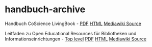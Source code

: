 # handbuch-archive

Handbuch CoScience LivingBook - [PDF](co-science-living-book/PDF/CoScience_LivingBook.pdf) [HTML](co-science-living-book/HTML/index.html) [Mediawiki Source](co-science-living-book/mediawiki-source/) 

Leitfaden zu Open Educational Resources für Bibliotheken und Informationseinrichtungen - [Top level](OER/) [PDF](OER/PDF/OER.pdf) [HTML](OER/HTML/index.html) [Mediawiki Source](OER/mediawiki-source/) 

